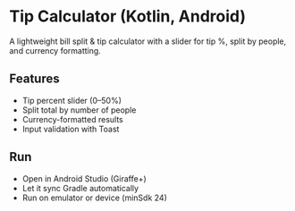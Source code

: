 # Tip Calculator (Kotlin, Android)

A lightweight bill split & tip calculator with a slider for tip %, split by people, and currency formatting.

## Features
- Tip percent slider (0–50%)
- Split total by number of people
- Currency-formatted results
- Input validation with Toast

## Run
- Open in Android Studio (Giraffe+)
- Let it sync Gradle automatically
- Run on emulator or device (minSdk 24)
